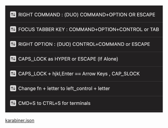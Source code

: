 ![Screenshot 2023-08-14 at 12.35.49 AM.png](https://github.com/codeitlikemiley/10x-dev-macosx-workflow/blob/main/Screenshot%202023-08-14%20at%2012.35.49%20AM.png)

[karabiner.json](https://github.com/codeitlikemiley/10x-dev-macosx-workflow/blob/main/karabiner.json)
